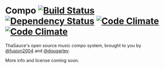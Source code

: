 # Compo [![Build Status](https://travis-ci.org/fusion2004/compo.svg?branch=develop)](https://travis-ci.org/fusion2004/compo) [![Dependency Status](https://gemnasium.com/fusion2004/compo.svg)](https://gemnasium.com/fusion2004/compo) [![Code Climate](http://img.shields.io/codeclimate/github/fusion2004/compo.svg)](https://codeclimate.com/github/fusion2004/compo) [![Code Climate](http://img.shields.io/codeclimate/coverage/github/fusion2004/compo.svg)](https://codeclimate.com/github/fusion2004/compo)
ThaSauce's open source music compo system, brought to you by [@fusion2004](https://github.com/fusion2004) and [@dougarley](https://github.com/dougarley).



More info and license coming soon.
